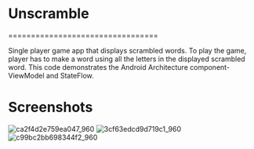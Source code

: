 # Unscramble
=================================

Single player game app that displays scrambled words. To play the game, player has to make a
word using all the letters in the displayed scrambled word.
This code demonstrates the Android Architecture component- ViewModel and StateFlow.


# Screenshots
![ca2f4d2e759ea047_960](https://user-images.githubusercontent.com/81458873/234690983-8c1937c5-6438-4ac3-9440-384e6fb357d9.png)
![3cf63edcd9d719c1_960](https://user-images.githubusercontent.com/81458873/234691184-0885cdf6-d9ac-46e7-a418-9e7f7c49d4da.png)
![c99bc2bb698344f2_960](https://user-images.githubusercontent.com/81458873/234691222-ca8de735-c56c-4130-ae04-5276beba79a2.png)
